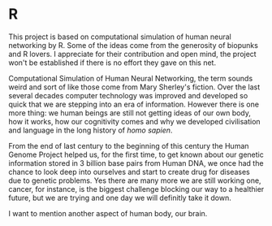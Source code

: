 R
==

This project is based on computational simulation of human neural networking by R. Some of the ideas come from the generosity of biopunks and R lovers.
I appreciate for their contribution and open mind, the project won't be established if there is no effort they gave on this net.

Computational Simulation of Human Neural Networking, the term sounds weird and sort of like those come from Mary Sherley's fiction. Over the last several decades computer technology was improved and developed so quick that we are stepping into an era of information. 
However there is one more thing: we human beings are still not getting ideas of our own body, how it works, how our cognitivity comes and why we developed civilisation and language in the long history of *homo sapien*.

From the end of last century to the beginning of this century the Human Genome Project helped us, for the first time, to get known about our genetic information stored in 3 billion base pairs from Human DNA, we once had the chance to look deep into ourselves and start to create drug for diseases due to genetic problems. Yes there are many more we are still working one, cancer, for instance, is the biggest challenge blocking our way to a healthier future, but we are trying and one day we will definitly take it down.

I want to mention another aspect of human body, our brain.


